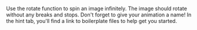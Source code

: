 Use the rotate function to spin an image infinitely.
The image should rotate without any breaks and stops. 
Don't forget to give your animation a name!
In the hint tab, you'll find a link to boilerplate files to help get you started.